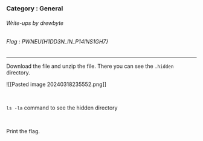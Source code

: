 ### Category : General
###### Write-ups by drewbyte
###### Flag : PWNEU{H1DD3N_IN_P14INS1GH7}
---

Download the file and unzip the file. There you can see the ``.hidden`` directory.

![[Pasted image 20240318235552.png]]

<br>
<img src="https://github.com/drew-byte/pwneu-writeups/blob/main/00x8%20saved%20images/Pasted%20image%2020240318235552.png" alt="">
 <br>

``ls -la`` command to see the hidden directory

<br>
<img src="https://github.com/drew-byte/pwneu-writeups/blob/main/00x8%20saved%20images/Pasted%20image%2020240318235634.png" alt="">
 <br>

Print the flag.

<br>
<img src="https://github.com/drew-byte/pwneu-writeups/blob/main/00x8%20saved%20images/Pasted%20image%2020240318235705.png" alt="">
 <br>

